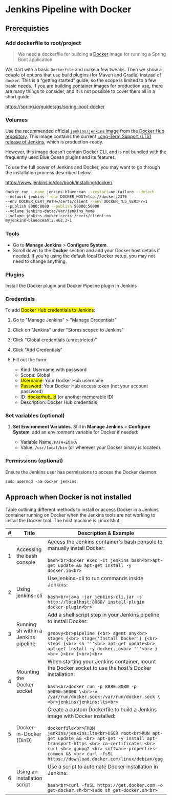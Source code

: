 # Jenkins Pipeline with Docker

## Prerequisties

### Add dockerfile to root/project

> We need a dockerfile for building a [Docker](https://docker.com) image for running a Spring Boot application. 

We start with a basic `Dockerfile` and make a few tweaks. Then we show a couple of options that use build plugins (for Maven and Gradle) instead of `docker`.
 This is a “getting started” guide, so the scope is limited to a few 
basic needs. If you are building container images for production use, 
there are many things to consider, and it is not possible to cover them 
all in a short guide.

https://spring.io/guides/gs/spring-boot-docker

### Volumes

Use the recommended official [`jenkins/jenkins` image](https://hub.docker.com/r/jenkins/jenkins/) from the [Docker Hub repository](https://hub.docker.com/). This image contains the current [Long-Term Support (LTS) release of Jenkins](https://www.jenkins.io/download), which is production-ready.

However, this image doesn’t contain Docker CLI, and is not bundled with the frequently used Blue Ocean plugins and its features.

To use the full power of Jenkins and Docker, you may want to go through the installation process described below.

https://www.jenkins.io/doc/book/installing/docker/

```bash
docker run --name jenkins-blueocean --restart=on-failure --detach  
--network jenkins --env DOCKER_HOST=tcp://docker:2376  
--env DOCKER_CERT_PATH=/certs/client --env DOCKER_TLS_VERIFY=1  
--publish 8080:8080 --publish 50000:50000  
--volume jenkins-data:/var/jenkins_home  
--volume jenkins-docker-certs:/certs/client:ro  
myjenkins-blueocean:2.462.3-1
```

### Tools

- Go to **Manage Jenkins** > **Configure System**.
- Scroll down to the **Docker** section and add your Docker host details if needed. If you're using the default local Docker setup, you may not need to change anything.

### Plugins

Install the Docker plugin and Docker Pipeline plugin in Jenkins

### Credentials

To add <mark>Docker Hub credentials to Jenkins</mark>:

1. Go to "Manage Jenkins" > "Manage Credentials"

2. Click on "Jenkins" under "Stores scoped to Jenkins"

3. Click "Global credentials (unrestricted)"

4. Click "Add Credentials"

5. Fill out the form:
   
   - Kind: Username with password
   - Scope: Global
   - <mark>Username</mark>: Your Docker Hub username
   - <mark>Password</mark>: Your Docker Hub access token (not your account password)
   - ID: <mark>dockerhub_id</mark> (or another memorable ID)
   - Description: Docker Hub credentials

### Set variables (optional)

1. **Set Environment Variables**. Still in **Manage Jenkins** > **Configure System**, add an environment variable for Docker if needed:
   
   - Variable Name: `PATH+EXTRA`
   - Value: `/usr/local/bin` (or wherever your Docker binary is located).

### Permissions (optional)

Ensure the Jenkins user has permissions to access the Docker daemon:

`sudo usermod -aG docker jenkins`

## Approach when Docker is not installed

Table outlining different methods to install or access Docker in a Jenkins container running on Docker when the Jenkins tools are not working to install the Docker tool. The host machine is Linux Mint:





| #   | Title                                | Description & Example                                                                                                                                                                                                                                                                                                                                   |
| --- | ------------------------------------ | ------------------------------------------------------------------------------------------------------------------------------------------------------------------------------------------------------------------------------------------------------------------------------------------------------------------------------------------------------- |
| 1   | Accessing the bash console           | Access the Jenkins container's bash console to manually install Docker:<br><br>`bash<br>docker exec -it jenkins bash<br>apt-get update && apt-get install -y docker.io<br>`                                                                                                                                                                             |
| 2   | Using jenkins-cli                    | Use jenkins-cli to run commands inside Jenkins:<br><br>`bash<br>java -jar jenkins-cli.jar -s http://localhost:8080/ install-plugin docker-plugin<br>`                                                                                                                                                                                                   |
| 3   | Running sh within a Jenkins pipeline | Add a shell script step in your Jenkins pipeline to install Docker:<br><br>`groovy<br>pipeline {<br> agent any<br> stages {<br> stage('Install Docker') {<br> steps {<br> sh '''<br> apt-get update<br> apt-get install -y docker.io<br> '''<br> }<br> }<br> }<br>}<br>`                                                                                |
| 4   | Mounting the Docker socket           | When starting your Jenkins container, mount the Docker socket to use the host's Docker installation:<br><br>`bash<br>docker run -p 8080:8080 -p 50000:50000 \<br>-v /var/run/docker.sock:/var/run/docker.sock \<br>jenkins/jenkins:lts<br>`                                                                                                             |
| 5   | Docker-in-Docker (DinD)              | Create a custom Dockerfile to build a Jenkins image with Docker installed:<br><br>`dockerfile<br>FROM jenkins/jenkins:lts<br>USER root<br>RUN apt-get update && <br> apt-get -y install apt-transport-https <br> ca-certificates <br> curl <br> gnupg2 <br> software-properties-common && <br> curl -fsSL https://download.docker.com/linux/debian/gpg` |
| 6   | Using an installation script         | Use a script to automate Docker installation in Jenkins:<br><br>`bash<br>curl -fsSL https://get.docker.com -o get-docker.sh<br>sudo sh get-docker.sh<br>`                                                                                                                                                                                               |
